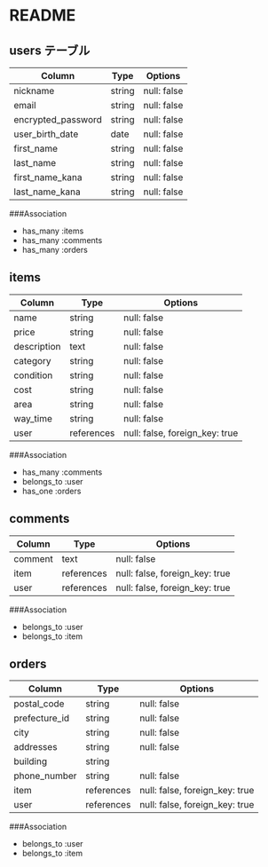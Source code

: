 # README

## users テーブル

| Column             | Type   | Options     |
| ------------------ | ------ | ----------- |
| nickname           | string | null: false |
| email              | string | null: false |
| encrypted_password | string | null: false |
| user_birth_date    | date   | null: false |
| first_name         | string | null: false |
| last_name          | string | null: false |
| first_name_kana    | string | null: false |
| last_name_kana     | string | null: false |

###Association

- has_many :items
- has_many :comments
- has_many :orders

## items

| Column      | Type       | Options                        |
| ----------- | ---------- | ------------------------------ |
| name        | string     | null: false                    |
| price       | string     | null: false                    |
| description | text       | null: false                    |
| category    | string     | null: false                    |
| condition   | string     | null: false                    |
| cost        | string     | null: false                    |
| area        | string     | null: false                    |
| way_time    | string     | null: false                    |
| user        | references | null: false, foreign_key: true |

###Association

- has_many :comments
- belongs_to :user
- has_one :orders

## comments

| Column  | Type       | Options                        |
| ------- | ---------- | ------------------------------ |
| comment | text       | null: false                    |
| item    | references | null: false, foreign_key: true |
| user    | references | null: false, foreign_key: true |

###Association

- belongs_to :user
- belongs_to :item

## orders

| Column        | Type       | Options                        |
| ------------- | ---------- | ------------------------------ |
| postal_code   | string     | null: false                    |
| prefecture_id | string     | null: false                    |
| city          | string     | null: false                    |
| addresses     | string     | null: false                    |
| building      | string     |                                |
| phone_number  | string     | null: false                    |
| item          | references | null: false, foreign_key: true |
| user          | references | null: false, foreign_key: true |

###Association

- belongs_to :user
- belongs_to :item
